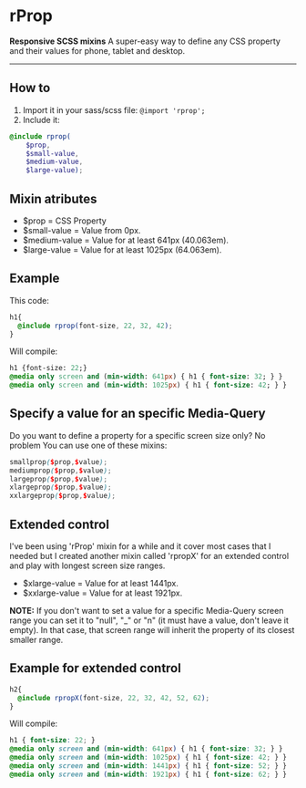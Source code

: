 # rProp
**Responsive SCSS mixins**
A super-easy way to define any CSS property and their values for phone, tablet and desktop.
- - -

## How to
1. Import it in your sass/scss file: `@import 'rprop';`
2. Include it:
```scss
@include rprop(
	$prop,
	$small-value, 
	$medium-value, 
	$large-value);
```

## Mixin atributes
- $prop = CSS Property 
- $small-value = Value from 0px.
- $medium-value = Value for at least 641px (40.063em).
- $large-value  = Value for at least 1025px (64.063em).

## Example

This code:
```scss
h1{
  @include rprop(font-size, 22, 32, 42);
}
```

Will compile:
```sass
h1 {font-size: 22;}
@media only screen and (min-width: 641px) { h1 { font-size: 32; } }
@media only screen and (min-width: 1025px) { h1 { font-size: 42; } }
```

## Specify a value for an specific Media-Query
Do you want to define a property for a specific screen size only? No problem
You can use one of these mixins:
```scss
smallprop($prop,$value);
mediumprop($prop,$value);
largeprop($prop,$value);
xlargeprop($prop,$value);
xxlargeprop($prop,$value);
```

## Extended control
I've been using 'rProp' mixin for a while and it cover most cases that I needed but I created another mixin called 'rpropX' for an extended control and play with longest screen size ranges.

- $xlarge-value = Value for at least 1441px.
- $xxlarge-value = Value for at least 1921px.

**NOTE:** If you don't want to set a value for a specific Media-Query screen range you can set it to "null", "_" or "n" (it must have a value, don't leave it empty). In that case, that screen range will inherit the property of its closest smaller range.

## Example for extended control
```scss
h2{
  @include rpropX(font-size, 22, 32, 42, 52, 62);
}
```

Will compile:
```scss
h1 { font-size: 22; }
@media only screen and (min-width: 641px) { h1 { font-size: 32; } }
@media only screen and (min-width: 1025px) { h1 { font-size: 42; } }  
@media only screen and (min-width: 1441px) { h1 { font-size: 52; } }
@media only screen and (min-width: 1921px) { h1 { font-size: 62; } }
```